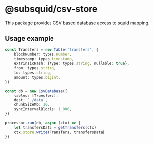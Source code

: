 # @subsquid/csv-store

This package provides CSV based database access to squid mapping.

## Usage example

```ts
const Transfers = new Table('transfers', {
    blockNumber: types.number,
    timestamp: types.timestamp,
    extrinsicHash: {type: types.string, nullable: true},
    from: types.string,
    to: types.string,
    amount: types.bigint,
})

const db = new CsvDatabase({
    tables: [Transfers],
    dest: `./data`,
    chunkSizeMb: 10,
    syncIntervalBlocks: 1_000,
})

processor.run(db, async (ctx) => {
    let transfersData = getTransfers(ctx)
    ctx.store.write(Transfers, transfersData)
})
```
